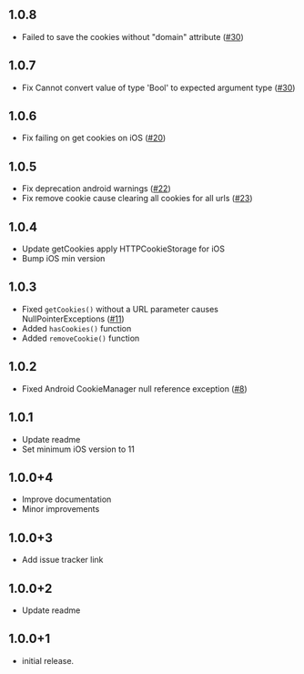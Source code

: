 ## 1.0.8

* Failed to save the cookies without "domain" attribute ([#30](https://github.com/amag2511/webview_cookie_manager/issues/34))

## 1.0.7

* Fix Cannot convert value of type 'Bool' to expected argument type ([#30](https://github.com/amag2511/webview_cookie_manager/issues/30))

## 1.0.6

* Fix failing on get cookies on iOS ([#20](https://github.com/amag2511/webview_cookie_manager/issues/20))

## 1.0.5

* Fix deprecation android warnings ([#22](https://github.com/amag2511/webview_cookie_manager/issues/22))
* Fix remove cookie cause clearing all cookies for all urls ([#23](https://github.com/amag2511/webview_cookie_manager/issues/23))

## 1.0.4

* Update getCookies apply HTTPCookieStorage for iOS
* Bump iOS min version

## 1.0.3

* Fixed `getCookies()` without a URL parameter causes NullPointerExceptions ([#11](https://github.com/amag2511/webview_cookie_manager/issues/8))
* Added `hasCookies()` function
* Added `removeCookie()` function

## 1.0.2

* Fixed Android CookieManager null reference exception ([#8](https://github.com/amag2511/webview_cookie_manager/issues/8))

## 1.0.1

* Update readme
* Set minimum iOS version to 11

## 1.0.0+4

* Improve documentation
* Minor improvements

## 1.0.0+3

* Add issue tracker link

## 1.0.0+2

* Update readme


## 1.0.0+1

* initial release.